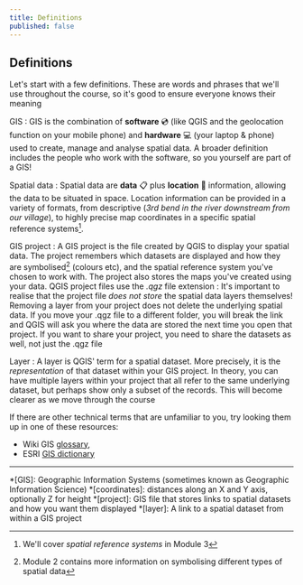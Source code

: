 ```yaml
---
title: Definitions
published: false
---
```


## Definitions


Let's start with a few definitions.  These are words and phrases that we'll use throughout the course, so it's good to ensure everyone knows their meaning

GIS
: GIS is the combination of **software** :cd: (like QGIS and the geolocation function on your mobile phone) and **hardware** :computer: (your laptop & phone) used to create, manage and analyse spatial data.  A broader definition includes the people who work with the software, so you yourself are part of a GIS!  

Spatial data
: Spatial data are **data** :clipboard: plus **location** :pushpin: information, allowing the data to be situated in space.  Location information can be provided in a variety of formats, from descriptive (*3rd bend in the river downstream from our village*), to highly precise map coordinates in a specific spatial reference systems[^1].

GIS project
: A GIS project is the file created by QGIS to display your spatial data.  The project remembers which datasets are displayed and how they are symbolised[^2] (colours etc), and the spatial reference system you've chosen to work with.  The project also stores the maps you've created using your data.  QGIS project files use the *.qgz* file extension
: It's important to realise that the project file *does not store* the spatial data layers themselves!  Removing a layer from your project does not delete the underlying spatial data.  If you move your .qgz file to a different folder, you will break the link and QGIS will ask you where the data are stored the next time you open that project.  If you want to share your project, you need to share the datasets as well, not just the .qgz file

Layer
: A layer is QGIS' term for a spatial dataset.  More precisely, it is the *representation* of that dataset within your GIS project.  In theory, you can have multiple layers within your project that all refer to the same underlying dataset, but perhaps show only a subset of the records.  This will become clearer as we move through the course

If there are other technical terms that are unfamiliar to you, try looking them up in one of these resources:
- Wiki GIS [glossary](http://www.wiki.gis.com/wiki/index.php/GIS_Glossary),
- ESRI [GIS dictionary](http://support.esri.com/en/knowledgebase/Gisdictionary/search)

---
[^1]: We'll cover *spatial reference systems* in Module 3
[^2]: Module 2 contains more information on symbolising different types of spatial data 

*[GIS]: Geographic Information Systems (sometimes known as Geographic Information Science)
*[coordinates]: distances along an X and Y axis, optionally Z for height
*[project]: GIS file that stores links to spatial datasets and how you want them displayed 
*[layer]: A link to a spatial dataset from within a GIS project

<!-- `NEEDS WORK!`  Images or something to break up text -->